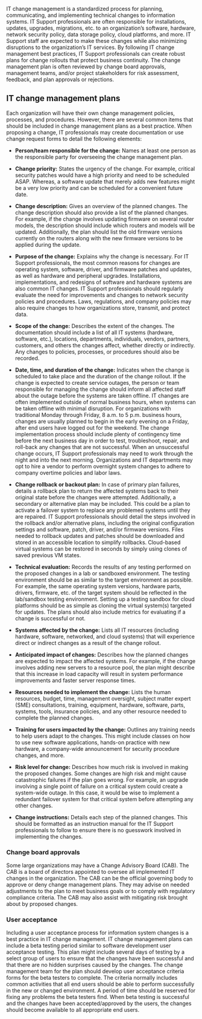 
IT change management is a standardized process for planning, communicating, and implementing technical changes to information systems. IT Support professionals are often responsible for installations, updates, upgrades, migrations, etc. to an organization’s software, hardware, network security policy, data storage policy, cloud platforms, and more. IT Support staff are expected to make these changes while also minimizing disruptions to the organization’s IT services. By following IT change management best practices, IT Support professionals can create robust plans for change rollouts that protect business continuity. The change management plan is often reviewed by change board approvals, management teams, and/or project stakeholders for risk assessment, feedback, and plan approvals or rejections.

## IT change management plans

Each organization will have their own change management policies, processes, and procedures. However, there are several common items that should be included in change management plans as a best practice. When proposing a change, IT professionals may create documentation or use change request forms to detail the following elements:

-   **Person/team responsible for the change:** Names at least one person as the responsible party for overseeing the change management plan.
    
-   **Change priority:** States the urgency of the change. For example, critical security patches would have a high priority and need to be scheduled ASAP. Whereas, a software update that merely adds new features might be a very low priority and can be scheduled for a convenient future date.  
    
-   **Change description:** Gives an overview of the planned changes. The change description should also provide a list of the planned changes. For example, if the change involves updating firmware on several router models, the description should include which routers and models will be updated. Additionally, the plan should list the old firmware versions currently on the routers along with the new firmware versions to be applied during the update.  
    
-   **Purpose of the change:** Explains why the change is necessary. For IT Support professionals, the most common reasons for changes are operating system, software, driver, and firmware patches and updates, as well as hardware and peripheral upgrades. Installations, implementations, and redesigns of software and hardware systems are also common IT changes. IT Support professionals should regularly evaluate the need for improvements and changes to network security policies and procedures. Laws, regulations, and company policies may also require changes to how organizations store, transmit, and protect data.
    
-   **Scope of the change:** Describes the extent of the changes. The documentation should include a list of all IT systems (hardware, software, etc.), locations, departments, individuals, vendors, partners, customers, and others the changes affect, whether directly or indirectly. Any changes to policies, processes, or procedures should also be recorded.
    
-   **Date, time, and duration of the change:** Indicates when the change is scheduled to take place and the duration of the change rollout. If the change is expected to create service outages, the person or team responsible for managing the change should inform all affected staff about the outage before the systems are taken offline. IT changes are often implemented outside of normal business hours, when systems can be taken offline with minimal disruption. For organizations with traditional Monday through Friday, 8 a.m. to 5 p.m. business hours, changes are usually planned to begin in the early evening on a Friday, after end users have logged out for the weekend. The change implementation process should include plenty of contingency time before the next business day in order to test, troubleshoot, repair, and roll-back any changes that are not successful. When an unsuccessful change occurs, IT Support professionals may need to work through the night and into the next morning. Organizations and IT departments may opt to hire a vendor to perform overnight system changes to adhere to company overtime policies and labor laws. 
    
-   **Change rollback or backout plan:** In case of primary plan failures, details a rollback plan to return the affected systems back to their original state before the changes were attempted. Additionally, a secondary or alternative plan may be included. This could be a plan to activate a failover system to replace any problemed systems until they are repaired. IT Support professionals should detail the steps involved in the rollback and/or alternative plans, including the original configuration settings and software, patch, driver, and/or firmware versions. Files needed to rollback updates and patches should be downloaded and stored in an accessible location to simplify rollbacks. Cloud-based virtual systems can be restored in seconds by simply using clones of saved previous VM states. 
    
-   **Technical evaluation:** Records the results of any testing performed on the proposed changes in a lab or sandboxed environment. The testing environment should be as similar to the target environment as possible. For example, the same operating system versions, hardware parts, drivers, firmware, etc. of the target system should be reflected in the lab/sandbox testing environment. Setting up a testing sandbox for cloud platforms should be as simple as cloning the virtual system(s) targeted for updates. The plans should also include metrics for evaluating if a change is successful or not. 
    
-   **Systems affected by the change:** Lists all IT resources (including hardware, software, networked, and cloud systems) that will experience direct or indirect changes as a result of the change rollout. 
    
-   **Anticipated impact of changes:** Describes how the planned changes are expected to impact the affected systems. For example, if the change involves adding new servers to a resource pool, the plan might describe that this increase in load capacity will result in system performance improvements and faster server response times. 
    
-   **Resources needed to implement the change:** Lists the human resources, budget, time, management oversight, subject matter expert (SME) consultations, training, equipment, hardware, software, parts, systems, tools, insurance policies, and any other resource needed to complete the planned changes.   
    
-   **Training for users impacted by the change:** Outlines any training needs to help users adapt to the changes. This might include classes on how to use new software applications, hands-on practice with new hardware, a company-wide announcement for security procedure changes, and more. 
    
-   **Risk level for change:** Describes how much risk is involved in making the proposed changes. Some changes are high risk and might cause catastrophic failures if the plan goes wrong. For example, an upgrade involving a single point of failure on a critical system could create a system-wide outage. In this case, it would be wise to implement a redundant failover system for that critical system before attempting any other changes. 
    
-   **Change instructions:** Details each step of the planned changes. This should be formatted as an instruction manual for the IT Support professionals to follow to ensure there is no guesswork involved in implementing the changes. 
    

### Change board approvals 

Some large organizations may have a Change Advisory Board (CAB). The CAB is a board of directors appointed to oversee all implemented IT changes in the organization. The CAB can be the official governing body to approve or deny change management plans. They may advise on needed adjustments to the plan to meet business goals or to comply with regulatory compliance criteria. The CAB may also assist with mitigating risk brought about by proposed changes.

### User acceptance

Including a user acceptance process for information system changes is a best practice in IT change management. IT change management plans can include a beta testing period similar to software development user acceptance testing. This plan might include several days of testing by a select group of users to ensure that the changes have been successful and that there are no hidden surprises caused by the changes. The change management team for the plan should develop user acceptance criteria forms for the beta testers to complete. The criteria normally includes common activities that all end users should be able to perform successfully in the new or changed environment. A period of time should be reserved for fixing any problems the beta testers find. When beta testing is successful and the changes have been accepted/approved by the users, the changes should become available to all appropriate end users.